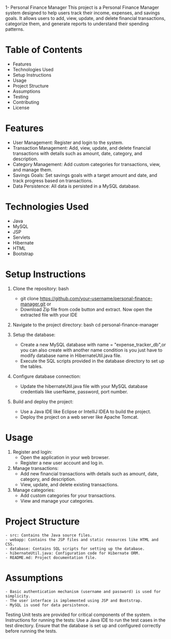 1- Personal Finance Manager
   This project is a Personal Finance Manager system designed to help users track their income, expenses, and savings goals. It allows users to add, view, update, and delete financial transactions, 
   categorize them, and generate reports to understand their spending patterns.

# Table of Contents
  - Features
  - Technologies Used
  - Setup Instructions
  - Usage
  - Project Structure
  - Assumptions
  - Testing
  - Contributing
  - License
# Features
  * User Management: Register and login to the system.
  * Transaction Management: Add, view, update, and delete financial transactions with details such as amount, date, category, and description.
  * Category Management: Add custom categories for transactions, view, and manage them.
  * Savings Goals: Set savings goals with a target amount and date, and track progress based on transactions.
  * Data Persistence: All data is persisted in a MySQL database.
# Technologies Used
  - Java
  - MySQL
  - JSP
  - Servlets
  - Hibernate
  - HTML
  - Bootstrap
# Setup Instructions
  1. Clone the repository:
     bash
     - git clone https://github.com/your-username/personal-finance-manager.git
     or
     - Download Zip file from code button and extract. Now open the extracted file with your IDE
  2. Navigate to the project directory:
    bash
    cd personal-finance-manager

  3. Setup the database:
     - Create a new MySQL database with name = "expense_tracker_db",or you can also create with another name condition is you just have to modify database name in HibernateUtil.java file.
     - Execute the SQL scripts provided in the database directory to set up the tables.

  4. Configure database connection:
     - Update the hibernateUtil.java file with your MySQL database credentials like userName, password, port number.
  5. Build and deploy the project:
     - Use a Java IDE like Eclipse or IntelliJ IDEA to build the project.
     - Deploy the project on a web server like Apache Tomcat.
# Usage
  1. Register and login:
     - Open the application in your web browser.
     - Register a new user account and log in.
  2. Manage transactions:
     - Add new financial transactions with details such as amount, date, category, and description.
     - View, update, and delete existing transactions.
  3. Manage categories:
     - Add custom categories for your transactions.
     - View and manage your categories.
# Project Structure
    - src: Contains the Java source files.
    - webapp: Contains the JSP files and static resources like HTML and CSS.
    - database: Contains SQL scripts for setting up the database.
    - hibernateUtil.java: Configuration code for Hibernate ORM.
    - README.md: Project documentation file.
# Assumptions
    - Basic authentication mechanism (username and password) is used for simplicity.
    - The user interface is implemented using JSP and Bootstrap.
    - MySQL is used for data persistence.
Testing
Unit tests are provided for critical components of the system.
Instructions for running the tests:
Use a Java IDE to run the test cases in the test directory.
Ensure that the database is set up and configured correctly before running the tests.
